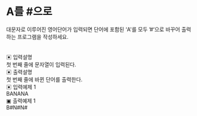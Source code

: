 # A를 #으로
대문자로 이루어진 영어단어가 입력되면 단어에 포함된 ‘A'를 모두 ’#‘으로 바꾸어 출력하는 프로그램을 작성하세요.<br>
<br>
<br>
▣ 입력설명<br>
첫 번째 줄에 문자열이 입력된다.<br>
▣ 출력설명<br>
첫 번째 줄에 바뀐 단어를 출력한다.<br>
▣ 입력예제 1<br> BANANA<br>
▣ 출력예제 1<br> B#N#N#<br>
